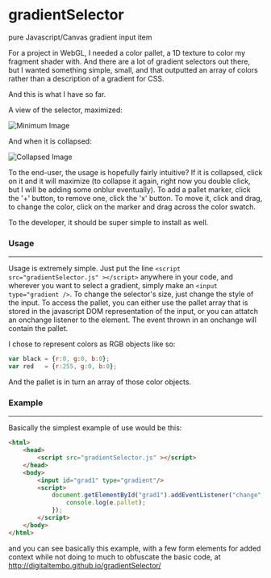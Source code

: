 # gradientSelector
pure Javascript/Canvas gradient input item

For a project in WebGL, I needed a color pallet, a 1D texture to color my fragment shader with.
And there are a lot of gradient selectors out there, but I wanted something simple, small, and that outputted
an array of colors rather than a description of a gradient for CSS.

And this is what I have so far.

A view of the selector, maximized:

![Minimum Image](http://dijitalelefan.com/images/github/maximized.png)

And when it is collapsed: 

![Collapsed Image](http://dijitalelefan.com/images/github/minimized.png)

To the end-user, the usage is hopefully fairly intuitive?  If it is collapsed, click on it and it will maximize (to collapse it again, right now you double click, but I will be adding some onblur eventually). To add a pallet marker, click the '+' button, to remove one, click the 'x' button. To move it, click and drag, to change the color, click on the marker and drag across the color swatch.

To the developer, it should be super simple to install as well.

### Usage
_____
Usage is extremely simple. Just put the line 
```<script src="gradientSelector.js" ></script>```
anywhere in your code, and wherever you want to select a gradient, simply make an ```<input type="gradient />```.
To change the selector's size, just change the style of the input. 
To access the pallet, you can either use the pallet array that is stored in the javascript DOM representation of the input,
or you can attatch an onchange listener to the element. The event thrown in an onchange will contain the pallet.

I chose to represent colors as RGB objects like so:
```javascript
var black = {r:0, g:0, b:0};
var red   = {r:255, g:0, b:0};
```
And the pallet is in turn an array of those color objects.

### Example
____

Basically the simplest example of use would be this:
```html
<html>
    <head>
        <script src="gradientSelector.js" ></script>
    </head>
    <body>
        <input id="grad1" type="gradient"/>
        <script>
            document.getElementById("grad1").addEventListener("change", function(e){
                console.log(e.pallet);
            });
        </script>
    </body>
</html>
```
and you can see basically this example, with a few form elements for added context while not doing to much to obfuscate the basic code, at http://digitaltembo.github.io/gradientSelector/
